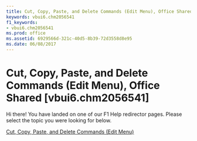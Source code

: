 ```yaml
---
title: Cut, Copy, Paste, and Delete Commands (Edit Menu), Office Shared [vbui6.chm2056541]
keywords: vbui6.chm2056541
f1_keywords:
- vbui6.chm2056541
ms.prod: office
ms.assetid: 6929566d-321c-40d5-8b39-72d3558d8e95
ms.date: 06/08/2017
---
```



# Cut, Copy, Paste, and Delete Commands (Edit Menu), Office Shared [vbui6.chm2056541]

Hi there! You have landed on one of our F1 Help redirector pages. Please select the topic you were looking for below.

[Cut, Copy, Paste, and Delete Commands (Edit Menu)](http://msdn.microsoft.com/library/550b860c-4f65-cdec-a88d-a4a70e6f3728%28Office.15%29.aspx)

